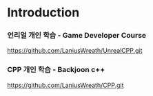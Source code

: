 # Introduction

### 언리얼 개인 학습 - Game Developer Course
https://github.com/LaniusWreath/UnrealCPP.git
###
###
### CPP 개인 학습 - Backjoon c++
https://github.com/LaniusWreath/CPP.git
